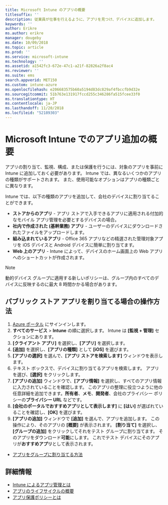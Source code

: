 ```yaml
---
title: Microsoft Intune のアプリの概要
titlesuffix: ''
description: 従業員が仕事を行えるように、アプリを見つけ、デバイスに追加します。
keywords: ''
author: Erikre
ms.author: erikre
manager: dougeby
ms.date: 10/09/2018
ms.topic: article
ms.prod: ''
ms.service: microsoft-intune
ms.technology: ''
ms.assetid: a1542fc3-672e-47c1-a21f-82826a2f8ac4
ms.reviewer: ''
ms.suite: ems
search.appverid: MET150
ms.custom: intune-azure
ms.openlocfilehash: e206683575b60a5194d83dc829af4fbccfb9d32e
ms.sourcegitcommit: 51b763e131917fccd255c346286fa515fcee33f0
ms.translationtype: HT
ms.contentlocale: ja-JP
ms.lasthandoff: 11/20/2018
ms.locfileid: "52189303"
---
```

# <a name="get-started-with-adding-apps-in-microsoft-intune"></a>Microsoft Intune でのアプリ追加の概要

アプリの割り当て、監視、構成、または保護を行うには、対象のアプリを事前に Intune に追加しておく必要があります。 Intune では、異なるいくつかのアプリの種類がサポートされます。 また、使用可能なオプションはアプリの種類ごとに異なります。

Intune では、以下の種類のアプリを追加して、会社のデバイスに割り当てることができます。
- **ストアからのアプリ** - アプリ ストアで入手できるアプリに適用される付加的なモバイル アプリ管理を必要とするデバイスの場合。
- **社内で作成された (基幹業務) アプリ** - ユーザーのデバイスにダウンロードされたファイルをアップロードします。
- **組み込まれているアプリ** - Office 365 アプリなどの精選された管理対象アプリを iOS デバイスと Android デバイスに簡単に割り当てます。
- **Web 上のアプリ** - Intune によって、デバイスのホーム画面上の Web アプリへのショートカットが作成されます。

> [!NOTE]
> 動的デバイス グループに適用する新しいポリシーは、グループ内のすべてのデバイスに反映するのに最大 8 時間かかる場合があります。

## <a name="how-do-i-assign-a-public-store-app"></a>パブリック ストア アプリを割り当てる場合の操作方法

1. [Azure ポータル](https://portal.azure.com) にサインインします。
2. **すべてのサービス** > **Intune** の順に選択します。 Intune は **[監視 + 管理]** セクションにあります。
3. **[クライアント アプリ]** を選択し、**[アプリ]** を選択します。
4. **[追加]** を選択し、**[アプリの種類]** として **[iOS]** を選びます。
5. **[アプリの選択]** を選んで、**[アプリ ストアを検索します]** ウィンドウを表示します。
6. テキスト ボックスで、デバイスに割り当てるアプリを検索します。 アプリを選び、**[選択]** をクリックします。
7. **[アプリの追加]** ウィンドウで、**[アプリ情報]** を選択し、すべてのアプリ情報に入力されていることを確認します。 このアプリの整理に役立つように他の任意詳細を追加できます。**所有者**、**メモ**、**開発者**、会社のプライバシー ポリシーの**プライバシー URL** などです。
8. **[会社のポータルでおすすめアプリとして表示します]** に **[はい]** が選ばれていることを確認し、**[OK]** を選びます。
9. **[アプリの追加]** ウィンドウで **[追加]** を選んで、アプリを追加します。 この操作により、そのアプリの **[概要]** が表示されます。 **[割り当て]** を選択し、**[グループの追加]** をクリックしてそれをテスト グループに割り当てます。 そのアプリをダウンロード**可能**にします。 これでテスト デバイスにそのアプリが**おすすめアプリ**として表示されます。


- [アプリをグループに割り当てる方法](apps-deploy.md)

## <a name="learn-more"></a>詳細情報

* [Intune によるアプリ管理とは](app-management.md)
* [アプリのライフサイクルの概要](app-lifecycle.md)
* [アプリ保護ポリシーとは](app-protection-policy.md)
